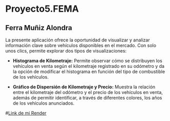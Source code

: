 # Proyecto5.FEMA
## Ferra Muñiz Alondra

La presente aplicación ofrece la oportunidad de visualizar y analizar información clave sobre vehículos disponibles en el mercado. Con solo unos clics, permite explorar dos tipos de visualizaciones:

- **Histograma de Kilometraje:** Permite observar cómo se distribuyen los vehículos en venta según el kilometraje registrado en su odómetro y da la opción de modificar el histograma en función del tipo de combustible de los vehículos.

- **Gráfico de Dispersión de Kilometraje y Precio:** Muestra la relación entre el kilometraje del odómetro y el precio de los vehículos en venta, además de permitir identificar, a través de diferentes colores, los años de los vehículos anunciados.

#[Link de mi Render](https://proyecto5-fema.onrender.com)
